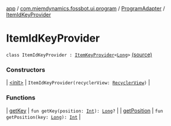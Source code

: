 [app](../../../index.md) / [com.miemdynamics.fossbot.ui.program](../../index.md) / [ProgramAdapter](../index.md) / [ItemIdKeyProvider](./index.md)

# ItemIdKeyProvider

`class ItemIdKeyProvider : `[`ItemKeyProvider`](https://developer.android.com/reference/androidx/recyclerview/selection/ItemKeyProvider.html)`<`[`Long`](https://kotlinlang.org/api/latest/jvm/stdlib/kotlin/-long/index.html)`>` [(source)](https://github.com/binyot/fossbot/tree/master/app/src/main/java/com/miemdynamics/fossbot/ui/program/ProgramAdapter.kt#L90)

### Constructors

| [&lt;init&gt;](-init-.md) | `ItemIdKeyProvider(recyclerView: `[`RecyclerView`](https://developer.android.com/reference/androidx/recyclerview/widget/RecyclerView.html)`)` |

### Functions

| [getKey](get-key.md) | `fun getKey(position: `[`Int`](https://kotlinlang.org/api/latest/jvm/stdlib/kotlin/-int/index.html)`): `[`Long`](https://kotlinlang.org/api/latest/jvm/stdlib/kotlin/-long/index.html)`?` |
| [getPosition](get-position.md) | `fun getPosition(key: `[`Long`](https://kotlinlang.org/api/latest/jvm/stdlib/kotlin/-long/index.html)`): `[`Int`](https://kotlinlang.org/api/latest/jvm/stdlib/kotlin/-int/index.html) |

